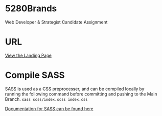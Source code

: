 # 5280Brands
Web Developer &amp; Strategist Candidate Assignment

# URL
[View the Landing Page](https://meniltiac.github.io/5280Brands/)

# Compile SASS
SASS is used as a CSS preprocesser, and can be compiled locally by running the following command before committing and pushing to the Main Branch.
`sass scss/index.scss index.css`

[Documentation for SASS can be found here](https://sass-lang.com/)
